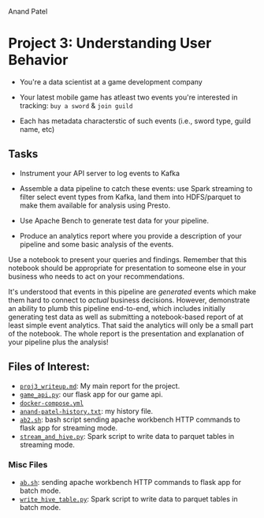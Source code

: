 Anand Patel

# Project 3: Understanding User Behavior

- You're a data scientist at a game development company  

- Your latest mobile game has atleast two events you're interested in tracking: `buy a
  sword` & `join guild`

- Each has metadata characterstic of such events (i.e., sword type, guild name,
  etc)


## Tasks

- Instrument your API server to log events to Kafka

- Assemble a data pipeline to catch these events: use Spark streaming to filter
  select event types from Kafka, land them into HDFS/parquet to make them
  available for analysis using Presto. 

- Use Apache Bench to generate test data for your pipeline.

- Produce an analytics report where you provide a description of your pipeline
  and some basic analysis of the events.

Use a notebook to present your queries and findings. Remember that this
notebook should be appropriate for presentation to someone else in your
business who needs to act on your recommendations. 

It's understood that events in this pipeline are _generated_ events which make
them hard to connect to _actual_ business decisions.  However, demonstrate an ability to plumb this pipeline end-to-end, which
includes initially generating test data as well as submitting a notebook-based
report of at least simple event analytics. That said the analytics will only be a small
part of the notebook. The whole report is the presentation and explanation of your pipeline 
plus the analysis!


## Files of Interest:

- [`proj3_writeup.md`](proj3_writeup.md): My main report for the project.
- [`game_api.py`](game_api.py): our flask app for our game api.
- [`docker-compose.yml`](docker-compose.yml)
- [`anand-patel-history.txt`](anand-patel-history.txt): my history file.
- [`ab2.sh`](ab2.sh): bash script sending apache workbench HTTP commands to flask app for streaming mode.
- [`stream_and_hive.py`](stream_and_hive.py): Spark script to write data to parquet tables in streaming mode.


### Misc Files

- [`ab.sh`](ab.sh): sending apache workbench HTTP commands to flask app for batch mode.
- [`write_hive_table.py`](write_hive_table.py): Spark script to write data to parquet tables in batch mode.

